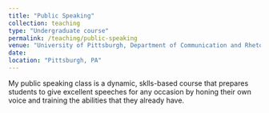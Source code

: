 ```yaml
---
title: "Public Speaking"
collection: teaching
type: "Undergraduate course"
permalink: /teaching/public-speaking
venue: "University of Pittsburgh, Department of Communication and Rhetoric"
date: 
location: "Pittsburgh, PA"
---
```


My public speaking class is a dynamic, sklls-based course that prepares students to give excellent speeches for any occasion by honing their own voice and training the abilities that they already have.
